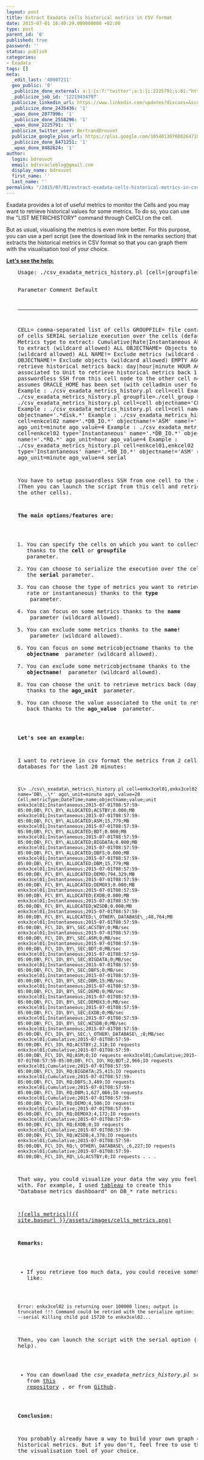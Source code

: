 ```yaml
---
layout: post
title: Extract Exadata cells historical metrics in CSV format
date: 2015-07-01 16:40:29.000000000 +02:00
type: post
parent_id: '0'
published: true
password: ''
status: publish
categories:
- Exadata
tags: []
meta:
  _edit_last: '40807211'
  geo_public: '0'
  _publicize_done_external: a:1:{s:7:"twitter";a:1:{i:2225791;s:61:"https://twitter.com/BertrandDrouvot/status/616270167383764992";}}
  _publicize_job_id: '12219434797'
  publicize_linkedin_url: https://www.linkedin.com/updates?discuss=&scope=16310177&stype=M&topic=6022035852769714176&type=U&a=XCZV
  _publicize_done_2435436: '1'
  _wpas_done_2077996: '1'
  _publicize_done_2558296: '1'
  _wpas_done_2225791: '1'
  publicize_twitter_user: BertrandDrouvot
  publicize_google_plus_url: https://plus.google.com/105401307688264718604/posts/SV16sVw2kuh
  _publicize_done_8471251: '1'
  _wpas_done_8482624: '1'
author:
  login: bdrouvot
  email: bdtoracleblog@gmail.com
  display_name: bdrouvot
  first_name: ''
  last_name: ''
permalink: "/2015/07/01/extract-exadata-cells-historical-metrics-in-csv-format/"
---
```

<p>Exadata provides a lot of useful metrics to monitor the Cells and you may want to retrieve historical values for some metrics. To do so, you can use the "LIST METRICHISTORY" command through CellCLI on the cell.</p>
<p>But as usual, visualising the metrics is even more better. For this purpose, you can use a perl script (see the download link in the remarks section) that extracts the historical metrics in CSV format so that you can graph them with the visualisation tool of your choice.</p>
<p><span style="text-decoration:underline;"><strong>Let's see the help:</strong></span></p>
<pre style="padding-left:30px;">Usage: ./csv_exadata_metrics_history.pl [cell=|groupfile=] [serial] [type=] [name=] [objectname=] [name!=] [objectname!=] [ago_unit=] [ago_value=]

 Parameter                 Comment                                                      Default
 ---------                 -------                                                      -------
CELL= comma-separated list of cells GROUPFILE= file containing list of cells SERIAL serialize execution over the cells (default is no) TYPE= Metrics type to extract: Cumulative|Rate|Instantaneous ALL NAME= Metrics to extract (wildcard allowed) ALL OBJECTNAME= Objects to extract (wildcard allowed) ALL NAME!= Exclude metrics (wildcard allowed) EMPTY OBJECTNAME!= Exclude objects (wildcard allowed) EMPTY AGO\_UNIT= Unit to retrieve historical metrics back: day|hour|minute HOUR AGO\_VALUE= Value associated to Unit to retrieve historical metrics back 1 utility assumes passwordless SSH from this cell node to the other cell nodes utility assumes ORACLE\_HOME has been set (with celladmin user for example) Example : ./csv\_exadata\_metrics\_history.pl cell=cell Example : ./csv\_exadata\_metrics\_history.pl groupfile=./cell\_group Example : ./csv\_exadata\_metrics\_history.pl cell=cell objectname='CD\_disk03\_cell' Example : ./csv\_exadata\_metrics\_history.pl cell=cell name='.\*BY.\*' objectname='.\*disk.\*' Example : ./csv\_exadata\_metrics\_history.pl cell=enkcel02 name='.\*DB\_IO.\*' objectname!='ASM' name!='.\*RQ.\*' ago\_unit=minute ago\_value=4 Example : ./csv\_exadata\_metrics\_history.pl cell=enkcel02 type='Instantaneous' name='.\*DB\_IO.\*' objectname!='ASM' name!='.\*RQ.\*' ago\_unit=hour ago\_value=4 Example : ./csv\_exadata\_metrics\_history.pl cell=enkcel01,enkcel02 type='Instantaneous' name='.\*DB\_IO.\*' objectname!='ASM' name!='.\*RQ.\*' ago\_unit=minute ago\_value=4 serial

You have to setup passwordless SSH from one cell to the other cells (Then you can launch the script from this cell and retrieve data from the other cells).

**The main options/features are:**

1. You can specify the cells on which you want to collect the metrics thanks to the **cell** or **groupfile** parameter.
2. You can choose to serialize the execution over the cells thanks to the **serial** parameter.
3. You can choose the type of metrics you want to retrieve (Cumulative, rate or instantaneous) thanks to the **type** &nbsp;parameter.
4. You can focus on some metrics thanks to the **name** &nbsp;parameter (wildcard allowed).
5. You can exclude some metrics thanks to the **name!** &nbsp;parameter (wildcard allowed).
6. You can focus on some metricobjectname thanks to the **objectname** &nbsp;parameter (wildcard allowed).
7. You can exclude some metricobjectname thanks to the **objectname!** &nbsp;parameter (wildcard allowed).
8. You can choose the unit to retrieve metrics back (day, hour, minute) thanks to the **ago\_unit** &nbsp;parameter.
9. You can choose the value associated to the unit to&nbsp;retrieve metrics back thanks to the **ago\_value** &nbsp;parameter.

**Let's see an example:**

I want to retrieve in csv format the metrics from 2 cells related to databases for the last 20 minutes:

```
$\> ./csv\_exadata\_metrics\_history.pl cell=enkx3cel01,enkx3cel02 name='DB\_.\*' ago\_unit=minute ago\_value=20 Cell;metricType;DateTime;name;objectname;value;unit enkx3cel01;Instantaneous;2015-07-01T08:57:59-05:00;DB\_FC\_BY\_ALLOCATED;ACSTBY;0.000;MB enkx3cel01;Instantaneous;2015-07-01T08:57:59-05:00;DB\_FC\_BY\_ALLOCATED;ASM;15,779;MB enkx3cel01;Instantaneous;2015-07-01T08:57:59-05:00;DB\_FC\_BY\_ALLOCATED;BDT;0.000;MB enkx3cel01;Instantaneous;2015-07-01T08:57:59-05:00;DB\_FC\_BY\_ALLOCATED;BIGDATA;0.000;MB enkx3cel01;Instantaneous;2015-07-01T08:57:59-05:00;DB\_FC\_BY\_ALLOCATED;DBFS;0.000;MB enkx3cel01;Instantaneous;2015-07-01T08:57:59-05:00;DB\_FC\_BY\_ALLOCATED;DBM;15,779;MB enkx3cel01;Instantaneous;2015-07-01T08:57:59-05:00;DB\_FC\_BY\_ALLOCATED;DEMO;794,329;MB enkx3cel01;Instantaneous;2015-07-01T08:57:59-05:00;DB\_FC\_BY\_ALLOCATED;DEMOX3;0.000;MB enkx3cel01;Instantaneous;2015-07-01T08:57:59-05:00;DB\_FC\_BY\_ALLOCATED;EXDB;0.000;MB enkx3cel01;Instantaneous;2015-07-01T08:57:59-05:00;DB\_FC\_BY\_ALLOCATED;WZSDB;0.000;MB enkx3cel01;Instantaneous;2015-07-01T08:57:59-05:00;DB\_FC\_BY\_ALLOCATED;\_OTHER\_DATABASE\_;48,764;MB enkx3cel01;Instantaneous;2015-07-01T08:57:59-05:00;DB\_FC\_IO\_BY\_SEC;ACSTBY;0;MB/sec enkx3cel01;Instantaneous;2015-07-01T08:57:59-05:00;DB\_FC\_IO\_BY\_SEC;ASM;0;MB/sec enkx3cel01;Instantaneous;2015-07-01T08:57:59-05:00;DB\_FC\_IO\_BY\_SEC;BDT;0;MB/sec enkx3cel01;Instantaneous;2015-07-01T08:57:59-05:00;DB\_FC\_IO\_BY\_SEC;BIGDATA;0;MB/sec enkx3cel01;Instantaneous;2015-07-01T08:57:59-05:00;DB\_FC\_IO\_BY\_SEC;DBFS;0;MB/sec enkx3cel01;Instantaneous;2015-07-01T08:57:59-05:00;DB\_FC\_IO\_BY\_SEC;DBM;15;MB/sec enkx3cel01;Instantaneous;2015-07-01T08:57:59-05:00;DB\_FC\_IO\_BY\_SEC;DEMO;0;MB/sec enkx3cel01;Instantaneous;2015-07-01T08:57:59-05:00;DB\_FC\_IO\_BY\_SEC;DEMOX3;0;MB/sec enkx3cel01;Instantaneous;2015-07-01T08:57:59-05:00;DB\_FC\_IO\_BY\_SEC;EXDB;0;MB/sec enkx3cel01;Instantaneous;2015-07-01T08:57:59-05:00;DB\_FC\_IO\_BY\_SEC;WZSDB;0;MB/sec enkx3cel01;Instantaneous;2015-07-01T08:57:59-05:00;DB\_FC\_IO\_BY\_SEC;\_OTHER\_DATABASE\_;0;MB/sec enkx3cel01;Cumulative;2015-07-01T08:57:59-05:00;DB\_FC\_IO\_RQ;ACSTBY;2,318;IO requests enkx3cel01;Cumulative;2015-07-01T08:57:59-05:00;DB\_FC\_IO\_RQ;ASM;0;IO requests enkx3cel01;Cumulative;2015-07-01T08:57:59-05:00;DB\_FC\_IO\_RQ;BDT;2,966;IO requests enkx3cel01;Cumulative;2015-07-01T08:57:59-05:00;DB\_FC\_IO\_RQ;BIGDATA;25,415;IO requests enkx3cel01;Cumulative;2015-07-01T08:57:59-05:00;DB\_FC\_IO\_RQ;DBFS;3,489;IO requests enkx3cel01;Cumulative;2015-07-01T08:57:59-05:00;DB\_FC\_IO\_RQ;DBM;1,627,066;IO requests enkx3cel01;Cumulative;2015-07-01T08:57:59-05:00;DB\_FC\_IO\_RQ;DEMO;4,506;IO requests enkx3cel01;Cumulative;2015-07-01T08:57:59-05:00;DB\_FC\_IO\_RQ;DEMOX3;4,172;IO requests enkx3cel01;Cumulative;2015-07-01T08:57:59-05:00;DB\_FC\_IO\_RQ;EXDB;0;IO requests enkx3cel01;Cumulative;2015-07-01T08:57:59-05:00;DB\_FC\_IO\_RQ;WZSDB;4,378;IO requests enkx3cel01;Cumulative;2015-07-01T08:57:59-05:00;DB\_FC\_IO\_RQ;\_OTHER\_DATABASE\_;6,227;IO requests enkx3cel01;Cumulative;2015-07-01T08:57:59-05:00;DB\_FC\_IO\_RQ\_LG;ACSTBY;0;IO requests . . .
```

That way, you could visualize your data the way you feel comfortable with. For example, I used [tableau](https://public.tableau.com/s/) to create this "Database metrics dashboard" on DB\_\* rate metrics:

[![cells_metrics]({{ site.baseurl }}/assets/images/cells_metrics.png)](https://bdrouvot.files.wordpress.com/2015/07/cells_metrics.png)

**Remarks:**

- If you retrieve too much data, you could receive something like:

```
Error: enkx3cel02 is returning over 100000 lines; output is truncated !!! Command could be retried with the serialize option: --serial Killing child pid 15720 to enkx3cel02...
```

Then, you can launch the script with the serial option (see the help).

- You can download&nbsp;the _csv\_exadata\_metrics\_history.pl_ script from&nbsp;[this repository](https://docs.google.com/folder/d/0B7Jf_4JdsptpRHdyOWk1VTdUdEU/edit)&nbsp;, or from [Github](https://github.com/bdrouvot/csv_exadata_metrics_history).

**Conclusion:**

You probably already have a way to build&nbsp;your own graph of&nbsp;the historical metrics. But if you don't, feel free to use this script and the visualisation tool of your choice.

